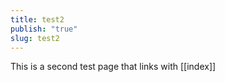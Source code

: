 ```yaml
---
title: test2
publish: "true"
slug: test2
---
```


This is a second test page that links with [[index]]